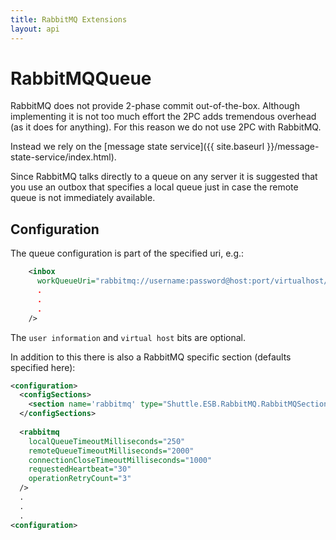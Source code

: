 ```yaml
---
title: RabbitMQ Extensions
layout: api
---
```

# RabbitMQQueue

RabbitMQ does not provide 2-phase commit out-of-the-box.  Although implementing it is not too much effort the 2PC adds tremendous overhead (as it does for anything).  For this reason we do not use 2PC with RabbitMQ.

Instead we rely on the [message state service]({{ site.baseurl }}/message-state-service/index.html).

Since RabbitMQ talks directly to a queue on any server it is suggested that you use an outbox that specifies a local queue just in case the remote queue is not immediately available.

## Configuration

The queue configuration is part of the specified uri, e.g.:

```xml
    <inbox
      workQueueUri="rabbitmq://username:password@host:port/virtualhost/queue"
	  .
	  .
	  .
    />
```

The `user information` and `virtual host` bits are optional.

In addition to this there is also a RabbitMQ specific section (defaults specified here):

```xml
<configuration>
  <configSections>
    <section name='rabbitmq' type="Shuttle.ESB.RabbitMQ.RabbitMQSection, Shuttle.ESB.RabbitMQ"/>
  </configSections>
  
  <rabbitmq
	localQueueTimeoutMilliseconds="250"
	remoteQueueTimeoutMilliseconds="2000"
	connectionCloseTimeoutMilliseconds="1000"
	requestedHeartbeat="30"
	operationRetryCount="3"
  />
  .
  .
  .
<configuration>
```
